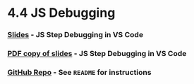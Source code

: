 # 4.4 JS Debugging

### [Slides](https://where.matsinet.codes/presentations/step-debugging-js/#/) - JS Step Debugging in VS Code

### [PDF copy of slides](JSstepDebugging_in_VScode.pdf) - JS Step Debugging in VS Code

### [GitHub Repo](https://github.com/matsinet/step-debugger-walk-through) - See `README` for instructions
